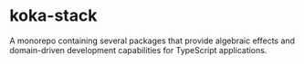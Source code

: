 # koka-stack
A monorepo containing several packages that provide algebraic effects and domain-driven development capabilities for TypeScript applications.
